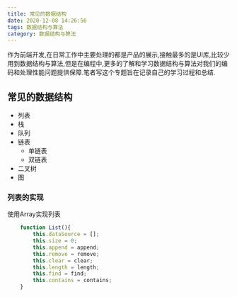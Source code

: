 ```yaml
---
title: 常见的数据结构
date: 2020-12-08 14:26:56
tags: 数据结构与算法
category: 数据结构与算法
---
```


作为前端开发,在日常工作中主要处理的都是产品的展示,接触最多的是UI库,比较少用到数据结构与算法,但是在编程中,更多的了解和学习数据结构与算法对我们的编码和处理性能问题提供保障.笔者写这个专题旨在记录自己的学习过程和总结.

## 常见的数据结构
- 列表
- 栈
- 队列
- 链表
    - 单链表
    - 双链表
- 二叉树
- 图

### 列表的实现
使用Array实现列表
``` js
    function List(){
        this.dataSource = [];
        this.size = 0;
        this.append = append;
        this.remove = remove;
        this.clear = clear;
        this.length = length;
        this.find = find;
        this.contains = contains;
    }

```
